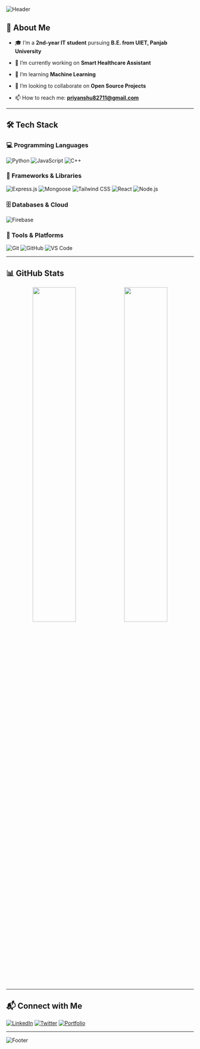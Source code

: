 ![Header](https://capsule-render.vercel.app/api?type=waving&color=gradient&height=200&section=header&text=🚀%20Welcome%20to%20My%20GitHub%20Profile!&fontSize=35&fontColor=fff)

## 🚀 About Me



- 🎓 I’m a **2nd-year IT student** pursuing **B.E. from UIET, Panjab University**

- 🔭 I’m currently working on **Smart Healthcare Assistant**
- 🌱 I’m learning **Machine Learning**
- 👯 I’m looking to collaborate on **Open Source Projects**
- 📫 How to reach me: **priyanshu82711@gmail.com**

---

## 🛠️ Tech Stack

### 💻 Programming Languages
![Python](https://img.shields.io/badge/Python-3776AB?style=for-the-badge&logo=python&logoColor=white)
![JavaScript](https://img.shields.io/badge/JavaScript-F7DF1E?style=for-the-badge&logo=javascript&logoColor=black)
![C++](https://img.shields.io/badge/C++-00599C?style=for-the-badge&logo=c%2B%2B&logoColor=white)

### 🧩 Frameworks & Libraries
![Express.js](https://img.shields.io/badge/Express.js-000000?style=for-the-badge&logo=express&logoColor=white)
![Mongoose](https://img.shields.io/badge/Mongoose-880000?style=for-the-badge&logo=mongoose&logoColor=white)
![Tailwind CSS](https://img.shields.io/badge/Tailwind_CSS-38B2AC?style=for-the-badge&logo=tailwind-css&logoColor=white)
![React](https://img.shields.io/badge/React-61DAFB?style=for-the-badge&logo=react&logoColor=black)
![Node.js](https://img.shields.io/badge/Node.js-339933?style=for-the-badge&logo=node.js&logoColor=white)

### 🗄️ Databases & Cloud
![Firebase](https://img.shields.io/badge/Firebase-FFCA28?style=for-the-badge&logo=firebase&logoColor=black)

### 🔧 Tools & Platforms
![Git](https://img.shields.io/badge/Git-F05032?style=for-the-badge&logo=git&logoColor=white)
![GitHub](https://img.shields.io/badge/GitHub-181717?style=for-the-badge&logo=github&logoColor=white)
![VS Code](https://img.shields.io/badge/VS%20Code-007ACC?style=for-the-badge&logo=visual-studio-code&logoColor=white)

---

## 📊 GitHub Stats

<p align="center">
  <img width="48%" src="https://github-readme-stats.vercel.app/api?username=priyans11&show_icons=true&theme=radical" />
  <img width="48%" src="https://github-readme-streak-stats.herokuapp.com/?user=priyans11&theme=radical" />
</p>

---

## 📬 Connect with Me

[![LinkedIn](https://img.shields.io/badge/LinkedIn-0077B5?style=for-the-badge&logo=linkedin&logoColor=white)](https://www.linkedin.com/in/conquest-X1)
[![Twitter](https://img.shields.io/badge/Twitter-1DA1F2?style=for-the-badge&logo=twitter&logoColor=white)](https://x.com/Priyans_exe)
[![Portfolio](https://img.shields.io/badge/Portfolio-FF5722?style=for-the-badge&logo=google-chrome&logoColor=white)](#)

---

![Footer](https://capsule-render.vercel.app/api?type=waving&color=gradient&height=150&section=footer)
